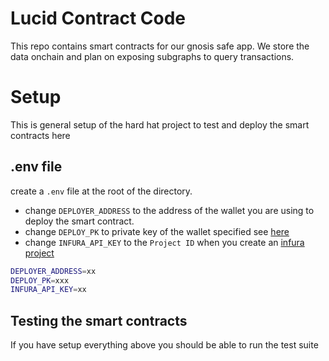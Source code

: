 # Lucid Contract Code


This repo contains smart contracts for our gnosis safe app. We store the data onchain 
and plan on exposing subgraphs to query transactions.


# Setup

This is general setup of the hard hat project to test and deploy the smart contracts here


## .env file

create a `.env` file at the root of the directory. 

* change `DEPLOYER_ADDRESS` to the address of the wallet you are using to deploy the smart contract.
* change `DEPLOY_PK` to private key of the wallet specified see [here](https://metamask.zendesk.com/hc/en-us/articles/360015289632-How-to-Export-an-Account-Private-Key)
* change `INFURA_API_KEY` to the  `Project ID` when you create an [infura project](https://docs.infura.io/infura/create-a-project)

```bash
DEPLOYER_ADDRESS=xx
DEPLOY_PK=xxx
INFURA_API_KEY=xx
```

## Testing the smart contracts

If you have setup everything above you should be able to run the test suite
